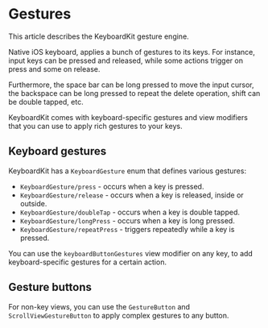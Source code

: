 # Gestures

This article describes the KeyboardKit gesture engine.

Native iOS keyboard, applies a bunch of gestures to its keys. For instance, input keys can be pressed and released, while some actions trigger on press and some on release. 

Furthermore, the space bar can be long pressed to move the input cursor, the backspace can be long pressed to repeat the delete operation, shift can be double tapped, etc.   
 
KeyboardKit comes with keyboard-specific gestures and view modifiers that you can use to apply rich gestures to your keys.



## Keyboard gestures

KeyboardKit has a ``KeyboardGesture`` enum that defines various gestures:

* ``KeyboardGesture/press`` - occurs when a key is pressed.
* ``KeyboardGesture/release`` - occurs when a key is released, inside or outside.
* ``KeyboardGesture/doubleTap`` - occurs when a key is double tapped.
* ``KeyboardGesture/longPress`` - occurs when a key is long pressed.
* ``KeyboardGesture/repeatPress`` - triggers repeatedly while a key is pressed.

You can use the `keyboardButtonGestures` view modifier on any key, to add keyboard-specific gestures for a certain action.



## Gesture buttons

For non-key views, you can use the ``GestureButton`` and ``ScrollViewGestureButton`` to apply complex gestures to any button.
